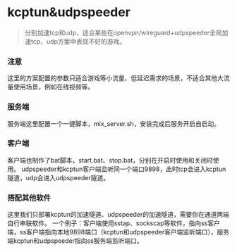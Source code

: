 # kcptun&udpspeeder
> 分别加速tcp和udp，适合某些在openvpn/wireguard+udpspeeder全局加速tcp、udp方案中表现不好的游戏。
### 注意
这里的方案配置的参数只适合游戏等小流量、低延迟需求的场景，不适合其他大流量使用场景，例如在线视频等。
### 服务端
服务端这里配置一个一键脚本，mix_server.sh，安装完成后服务开启自启动。
### 客户端
客户端也制作了bat脚本，start.bat、stop.bat，分别在开启时使用和关闭时使用。
udpspeeder和kcptun客户端监听同一个端口9898，此时tcp会进入kcptun隧道，udp会进入udpspeeder隧道。
### 搭配其他软件
这里我们只部署kcptun的加速隧道、udpspeeder的加速隧道，需要你在通道两端自行串联软件。
一个例子：客户端使用sstap、sockscap等软件，指向ss客户端，ss客户端指向本地9898端口（kcptun和udpspeeder客户端监听端口），服务端kcptun和udpspeeder指向ss服务端监听端口。
